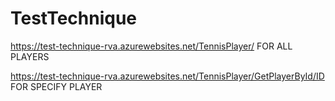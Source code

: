 # TestTechnique


https://test-technique-rva.azurewebsites.net/TennisPlayer/ FOR ALL PLAYERS 

https://test-technique-rva.azurewebsites.net/TennisPlayer/GetPlayerById/ID FOR SPECIFY PLAYER